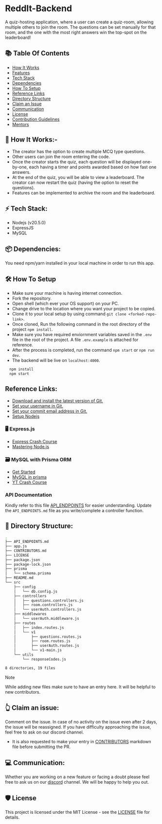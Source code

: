 # ReddIt-Backend

A quiz-hosting application, where a user can create a quiz-room, allowing multiple others to join the room. The questions can be set manually for that room, and the one with the most right answers win the top-spot on the leaderboard!

## 📚 Table Of Contents

-   [How It Works](#🚀-how-it-works)
-   [Features](#🌐-features)
-   [Tech Stack](#⚡-tech-stack)
-   [Dependencies](#📦-dependencies)
-   [How To Setup](#🛠️-how-to-setup)
-   [Reference Links](#🔗-reference-links)
-   [Directory Structure](#📁-directory-structure)
-   [Claim an Issue](#👆-claim-an-issue)
-   [Communication](#💻-communication)
-   [License](#🛡️-license)
-   [Contribution Guidelines](#📋-contribution-guidelines)
-   [Mentors](#🤝-Mentors)

## 🚀 How It Works:-

-   The creator has the option to create multiple MCQ type questions.
-   Other users can join the room entering the code.
-   Once the creator starts the quiz, each question will be displayed one-by-one, each having a timer and points awarded based on how fast one answers.
-   At the end of the quiz, you will be able to view a leaderboard. The creator can now restart the quiz (having the option to reset the questions).
-   Features can be implemented to archive the room and the leaderboard.

## ⚡ Tech Stack:

-   Nodejs (v20.5.0)
-   ExpressJS
-   MySQL

## 📦 Dependencies:

You need npm/yarn installed in your local machine in order to run this app.

## 🛠️ How To Setup

-   Make sure your machine is having internet connection.
-   Fork the repository.
-   Open shell (which ever your OS support) on your PC.
-   Change drive to the location where you want your project to be copied.
-   Clone it to your local setup by using command `git clone <forked-repo-link>`.
-   Once cloned, Run the following command in the root directory of the project `npm install`.
-   Make sure you have required enviornment variables saved in the `.env` file in the root of the project. A file `.env.example` is attached for reference.
-   After the process is completed, run the command `npm start` or `npm run dev`.
-   The backend will be live on `localhost:4000`.

```bash
  npm install
  npm start
```

## Reference Links:

-   [Download and install the latest version of Git.](https://git-scm.com/downloads)
-   [Set your username in Git.](https://help.github.com/articles/setting-your-username-in-git)
-   [Set your commit email address in Git.](https://help.github.com/articles/setting-your-commit-email-address-in-git)
-   [Setup Nodejs](https://nodejs.org/en/blog/release/v16.18.1/)

### 🖥️ Express.js

-   [Express Crash Course](https://www.youtube.com/watch?v=L72fhGm1tfE&ab_channel=TraversyMedia)
-   [Mastering Node.js](https://www.youtube.com/playlist?list=PLinedj3B30sDby4Al-i13hQJGQoRQDfPo)

### 🗃️ MySQL with Prisma ORM

-   [Get Started](https://www.prisma.io/docs/getting-started/setup-prisma/start-from-scratch/relational-databases/connect-your-database-node-mysql)
-   [MySQL in prisma](https://www.prisma.io/docs/orm/overview/databases/mysql)
-   [YT Crash Course](https://www.youtube.com/watch?v=RebA5J-rlwg&pp=ygUad2ViIGRldiBzaW1wbGlmaWVkIHByaXNtYSA%3D)

### API Documentation

Kindly refer to this file [API_ENDPOINTS](API_ENDPOINTS.md) for easier understanding.
Update the `API_ENDPOINTS.md` file as you write/complete a controller function.

## 📁 Directory Structure:

```bash
.
├── API_ENDPOINTS.md
├── app.js
├── CONTRIBUTORS.md
├── LICENSE
├── package.json
├── package-lock.json
├── prisma
│   └── schema.prisma
├── README.md
└── src
    ├── config
    │   └── db.config.js
    ├── controllers
    │   ├── questions.controllers.js
    │   ├── room.controllers.js
    │   └── userAuth.controllers.js
    ├── middlewares
    │   └── userAuth.middleware.js
    ├── routes
    │   ├── index.routes.js
    │   └── v1
    │       ├── questions.routes.js
    │       ├── room.routes.js
    │       ├── userAuth.routes.js
    │       └── v1-main.js
    └── utils
        └── responseCodes.js

8 directories, 19 files

```

> [!NOTE]
> While adding new files make sure to have an entry here. It will be helpful to new contributors.

## 👆 Claim an issue:

Comment on the issue. In case of no activity on the issue even after 2 days, the issue will be reassigned. If you have difficulty approaching the issue, feel free to ask on our discord channel.

-   It is also requested to make your entry in [CONTRIBUTORS](CONTRIBUTORS.md) markdown file before submitting the PR.

## 💻 Communication:

Whether you are working on a new feature or facing a doubt please feel free to ask us on our [discord](https://discord.gg/D9999YTkS8) channel. We will be happy to help you out.

## 🛡️ License

This project is licensed under the MIT License - see the [LICENSE](./LICENSE) file for details.
